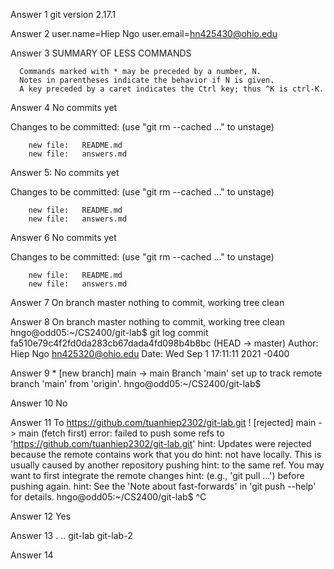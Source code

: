 Answer 1 git version 2.17.1     






Answer 2 user.name=Hiep Ngo
         user.email=hn425430@ohio.edu




Answer 3  SUMMARY OF LESS COMMANDS

      Commands marked with * may be preceded by a number, N.
      Notes in parentheses indicate the behavior if N is given.
      A key preceded by a caret indicates the Ctrl key; thus ^K is ctrl-K.






Answer 4 No commits yet

Changes to be committed:
  (use "git rm --cached <file>..." to unstage)

        new file:   README.md
        new file:   answers.md









Answer 5: No commits yet

Changes to be committed:
  (use "git rm --cached <file>..." to unstage)

        new file:   README.md
        new file:   answers.md









Answer 6 No commits yet

Changes to be committed:
  (use "git rm --cached <file>..." to unstage)

        new file:   README.md
        new file:   answers.md






Answer 7 On branch master
nothing to commit, working tree clean








Answer 8 On branch master
nothing to commit, working tree clean
hngo@odd05:~/CS2400/git-lab$ git log
commit fa510e79c4f2fd0da283cb67dada4fd098b4b8bc (HEAD -> master)
Author: Hiep Ngo <hn425320@ohio.edu>
Date:   Wed Sep 1 17:11:11 2021 -0400












Answer 9 * [new branch]      main -> main
Branch 'main' set up to track remote branch 'main' from 'origin'.
hngo@odd05:~/CS2400/git-lab$










Answer 10 No








Answer 11 To https://github.com/tuanhiep2302/git-lab.git
 ! [rejected]        main -> main (fetch first)
error: failed to push some refs to 'https://github.com/tuanhiep2302/git-lab.git'
hint: Updates were rejected because the remote contains work that you do
hint: not have locally. This is usually caused by another repository pushing
hint: to the same ref. You may want to first integrate the remote changes
hint: (e.g., 'git pull ...') before pushing again.
hint: See the 'Note about fast-forwards' in 'git push --help' for details.
hngo@odd05:~/CS2400/git-lab$ ^C









Answer 12 Yes










Answer 13 .  ..  git-lab  git-lab-2







Answer 14
